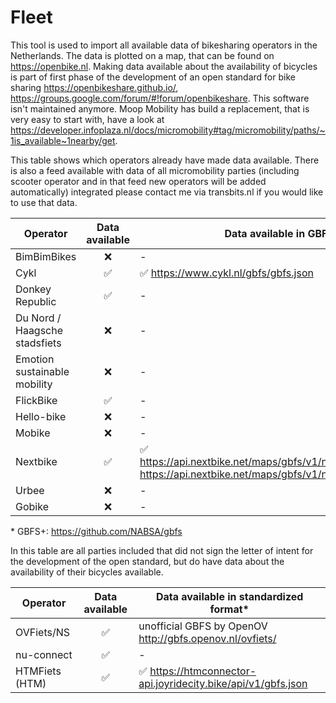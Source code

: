 # Fleet
This tool is used to import all available data of bikesharing operators in the Netherlands. The data is plotted on a map, that can be found on https://openbike.nl. Making data available about the availability of bicycles is part of first phase of the development of an open standard for bike sharing https://openbikeshare.github.io/, https://groups.google.com/forum/#!forum/openbikeshare. This software isn't maintained anymore. Moop Mobility has build a replacement, that is very easy to start with, have a look at https://developer.infoplaza.nl/docs/micromobility#tag/micromobility/paths/~1is_available~1nearby/get. 

This table shows which operators already have made data available. There is also a feed available with data of all micromobility parties (including scooter operator and in that feed new operators will be added automatically) integrated please contact me via transbits.nl if you would like to use that data.

| Operator | Data available | Data available in GBFS* |
| --- |  :---: | --- |
| BimBimBikes | :x: | - |
| Cykl | :white_check_mark: | :white_check_mark: https://www.cykl.nl/gbfs/gbfs.json |
| Donkey Republic | :white_check_mark: | - |
| Du Nord / Haagsche stadsfiets | :x: | - |
| Emotion sustainable mobility | :x: | - |
| FlickBike| :white_check_mark: | - |
| Hello-bike| :x: | - |
| Mobike| :x: | - |
| Nextbike| :white_check_mark: | :white_check_mark: https://api.nextbike.net/maps/gbfs/v1/nextbike_nl/gbfs.json, https://api.nextbike.net/maps/gbfs/v1/nextbike_nd/gbfs.json |
| Urbee| :x: | - |
| Gobike| :x: | - |

\* GBFS+: https://github.com/NABSA/gbfs

In this table are all parties included that did not sign the letter of intent for the development of the open standard, but do have data about the availability of their bicycles available. 

| Operator | Data available | Data available in standardized format* |
| --- | :---: | --- |
| OVFiets/NS | :white_check_mark: | unofficial GBFS by OpenOV http://gbfs.openov.nl/ovfiets/ |
| nu-connect | :white_check_mark: | - |
| HTMFiets (HTM) | :white_check_mark: | :white_check_mark: https://htmconnector-api.joyridecity.bike/api/v1/gbfs.json |
